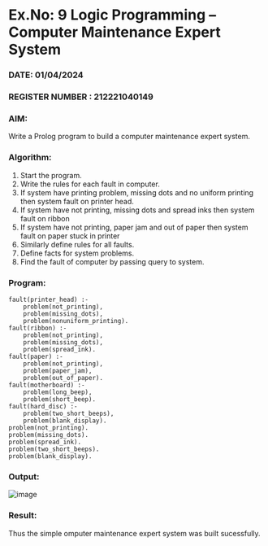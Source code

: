 # Ex.No: 9  Logic Programming –  Computer Maintenance Expert System
### DATE: 01/04/2024                                                                           
### REGISTER NUMBER : 212221040149
### AIM: 
Write a Prolog program to build a computer maintenance expert system.
###  Algorithm:
1. Start the program.
2. Write the rules for each fault in computer.
3. If system have printing problem, missing dots and no uniform printing then system fault on printer head.
4. If system have not printing, missing dots and spread inks then system fault on ribbon
5. If system have not printing, paper jam and out of paper then system fault on paper stuck in printer
6. Similarly define rules for all faults.
7. Define facts for system problems.
8. Find the fault of computer by passing query to system.
     
### Program:
```
fault(printer_head) :-
	problem(not_printing),
	problem(missing_dots),
	problem(nonuniform_printing).
fault(ribbon) :-
	problem(not_printing),
	problem(missing_dots),
	problem(spread_ink).
fault(paper) :-
	problem(not_printing),
	problem(paper_jam),
	problem(out_of_paper).
fault(motherboard) :-
	problem(long_beep),
	problem(short_beep).
fault(hard_disc) :-
	problem(two_short_beeps),
	problem(blank_display).
problem(not_printing).
problem(missing_dots).
problem(spread_ink).
problem(two_short_beeps).
problem(blank_display).
```

### Output:
![image](https://github.com/Sathya-006/AI_Lab_2023-24/assets/121661327/aa55acee-02f5-4262-a75b-820a84460cd8)


### Result:
Thus the simple omputer maintenance expert system was built sucessfully.
